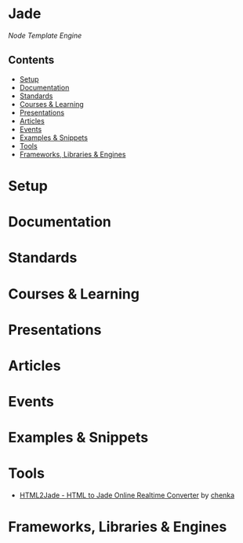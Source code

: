 # Jade

*Node Template Engine*

## Contents

- [Setup](#setup)
- [Documentation](#documentation)
- [Standards](#standards)
- [Courses & Learning](#courses--learning)
- [Presentations](#presentations)
- [Articles](#articles)
- [Events](#events)
- [Examples & Snippets](#examples--snippets)
- [Tools](#tools)
- [Frameworks, Libraries & Engines](#frameworks-libraries--engines)

# Setup

# Documentation

# Standards

# Courses & Learning

# Presentations

# Articles

# Events

# Examples & Snippets

# Tools

- [HTML2Jade - HTML to Jade Online Realtime Converter](http://html2jade.org/) by
[chenka](mailto:salanyot@gmail.com)

# Frameworks, Libraries & Engines
